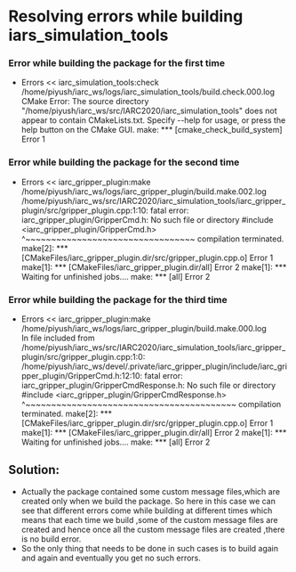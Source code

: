 # Resolving errors while building iars_simulation_tools
### Error while building the package for the first time
* Errors     << iarc_simulation_tools:check /home/piyush/iarc_ws/logs/iarc_simulation_tools/build.check.000.log
  CMake Error: The source directory "/home/piyush/iarc_ws/src/IARC2020/iarc_simulation_tools" does not appear to contain CMakeLists.txt.
  Specify --help for usage, or press the help button on the CMake GUI.
  make: *** [cmake_check_build_system] Error 1

### Error while building the package for the second time
* Errors     << iarc_gripper_plugin:make /home/piyush/iarc_ws/logs/iarc_gripper_plugin/build.make.002.log                                                                                                    
  /home/piyush/iarc_ws/src/IARC2020/iarc_simulation_tools/iarc_gripper_plugin/src/gripper_plugin.cpp:1:10: fatal error: 
  iarc_gripper_plugin/GripperCmd.h: No such file or directory
  #include <iarc_gripper_plugin/GripperCmd.h>
           ^~~~~~~~~~~~~~~~~~~~~~~~~~~~~~~~~~
  compilation terminated.
  make[2]: *** [CMakeFiles/iarc_gripper_plugin.dir/src/gripper_plugin.cpp.o] Error 1
  make[1]: *** [CMakeFiles/iarc_gripper_plugin.dir/all] Error 2
  make[1]: *** Waiting for unfinished jobs....
  make: *** [all] Error 2

### Error while building the package for the third time
* Errors     << iarc_gripper_plugin:make /home/piyush/iarc_ws/logs/iarc_gripper_plugin/build.make.000.log                                                                                                    
  In file included from /home/piyush/iarc_ws/src/IARC2020/iarc_simulation_tools/iarc_gripper_plugin/src/gripper_plugin.cpp:1:0:
  /home/piyush/iarc_ws/devel/.private/iarc_gripper_plugin/include/iarc_gripper_plugin/GripperCmd.h:12:10: fatal error: 
  iarc_gripper_plugin/GripperCmdResponse.h: No such file or directory
  #include <iarc_gripper_plugin/GripperCmdResponse.h>
            ^~~~~~~~~~~~~~~~~~~~~~~~~~~~~~~~~~~~~~~~~~
  compilation terminated.
  make[2]: *** [CMakeFiles/iarc_gripper_plugin.dir/src/gripper_plugin.cpp.o] Error 1
  make[1]: *** [CMakeFiles/iarc_gripper_plugin.dir/all] Error 2
  make[1]: *** Waiting for unfinished jobs....
  make: *** [all] Error 2

## Solution:
* Actually the package contained some custom message files,which are created only when we build the package. So here in this case we 
  can see that different errors come while building at different times which means that each time we build ,some of the custom message
  files are created and hence once all the custom message files are created ,there is no build error.
* So the only thing that needs to be done in such cases is to build again and again and eventually you get no such errors.


